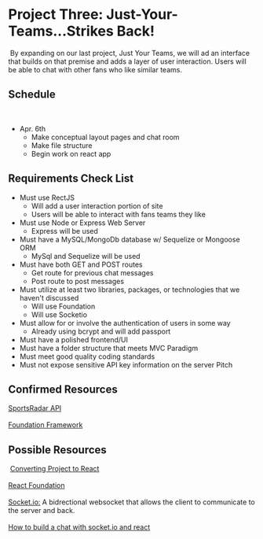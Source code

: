 # Project Three: Just-Your-Teams...Strikes Back!
​
By expanding on our last project, Just Your Teams, we will ad an interface that builds on that premise and adds a layer of user interaction. Users will be able to chat with other fans who like similar teams.
​
## Schedule
​
- Apr. 6th
    * Make conceptual layout pages and chat room
    * Make file structure
    * Begin work on react app
​
## Requirements Check List
-   Must use RectJS
    * Will add a user interaction portion of site
    * Users will be able to interact with fans teams they like
-   Must use Node or Express Web Server
    * Express will be used
-   Must have a MySQL/MongoDb database w/ Sequelize or Mongoose ORM
    * MySql and Sequelize will be used
-   Must have both GET and POST routes
    * Get route for previous chat messages
    * Post route to post messages
-   Must utilize at least two libraries, packages, or technologies that we haven't discussed
    * Will use Foundation
    * Will use Socketio
-   Must allow for or involve the authentication of users in some way
    * Already using bcrypt and will add passport
-   Must have a polished frontend/UI
-   Must have a folder structure that meets MVC Paradigm
-   Must meet good quality coding standards
-   Must not expose sensitive API key information on the server Pitch
​
## Confirmed Resources
[SportsRadar API](https://www.sportradar.com/media/data-feeds-and-services/sports-api/)
<br>
<br>
[Foundation Framework](https://get.foundation/)
​
​
## Possible Resources
​
[Converting Project to React](https://javascript.plainenglish.io/how-to-convert-any-web-page-to-reactjs-9740f1ba15db)
<br>
<br>
[React Foundation](https://www.npmjs.com/package/react-foundation)
<br>
<br>
[Socket.io:](https:socket.io/get-started/)
A bidrectional websocket that allows the client to communicate to the server and back.
<br>
<br>
[How to build a chat with socket.io and react](https://medium.com/swlh/build-a-real-time-chat-app-with-react-hooks-and-socket-io-4859)